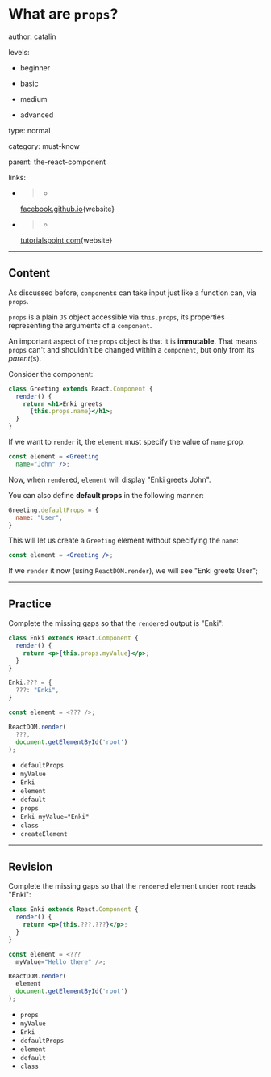 # What are `props`?
author: catalin

levels:

  - beginner

  - basic

  - medium

  - advanced

type: normal

category: must-know

parent: the-react-component

links:


  - >-
    [facebook.github.io](https://facebook.github.io/react/docs/components-and-props.html){website}

  - >-
    [tutorialspoint.com](https://www.tutorialspoint.com/reactjs/reactjs_props_overview.htm){website}

---
## Content

As discussed before, `component`s can take input just like a function can, via `props`.

`props` is a plain `JS` object accessible via `this.props`, its properties representing the arguments of a `component`.

An important aspect of the `props` object is that it is **immutable**. That means `props` can't and shouldn't be changed within a `component`, but only from its *parent*(s).

Consider the component:
```jsx
class Greeting extends React.Component {
  render() {
    return <h1>Enki greets
      {this.props.name}</h1>;
  }
}
```

If we want to `render` it, the `element` must specify the value of `name` prop:
```jsx
const element = <Greeting
  name="John" />;
```

Now, when `render`ed, `element` will display "Enki greets John".

You can also define **default props** in the following manner:
```jsx
Greeting.defaultProps = {
  name: "User",
}
```

This will let us create a `Greeting` element without specifying the `name`:
```jsx
const element = <Greeting />;
```

If we `render` it now (using `ReactDOM.render`), we will see "Enki greets User";

---
## Practice

Complete the missing gaps so that the `render`ed output is "Enki":
```jsx
class Enki extends React.Component {
  render() {
    return <p>{this.props.myValue}</p>;
  }
}

Enki.??? = {
  ???: "Enki",
}

const element = <??? />;

ReactDOM.render(
  ???,
  document.getElementById('root')
);

```

* `defaultProps`
* `myValue`
* `Enki`
* `element`
* `default`
* `props`
* `Enki myValue="Enki"`
* `class`
* `createElement`

---
## Revision

Complete the missing gaps so that the `render`ed element under `root` reads "Enki":

```jsx
class Enki extends React.Component {
  render() {
    return <p>{this.???.???}</p>;
  }
}

const element = <???
  myValue="Hello there" />;

ReactDOM.render(
  element
  document.getElementById('root')
);
```

* `props`
* `myValue`
* `Enki`
* `defaultProps`
* `element`
* `default`
* `class`
